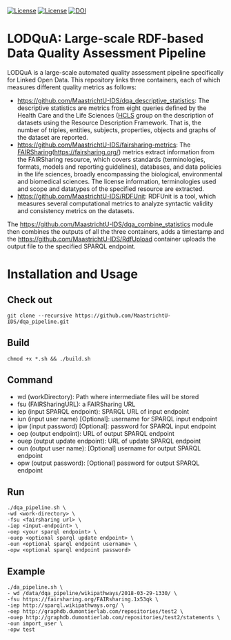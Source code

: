 [![License](https://img.shields.io/badge/FAIR-metrics-orange.svg)](http://fairmetrics.org/)
[![License](https://img.shields.io/badge/license-MIT-blue.svg)](https://opensource.org/licenses/MIT)
[![DOI](https://zenodo.org/badge/128502130.svg)](https://zenodo.org/badge/latestdoi/128502130)
# LODQuA: Large-scale RDF-based Data Quality Assessment Pipeline

LODQuA is a large-scale automated quality assessment pipeline specifically for Linked Open Data.
This repository links three containers, each of which measures different quality metrics as follows:
- https://github.com/MaastrichtU-IDS/dqa_descriptive_statistics: The descriptive statistics are metrics from eight queries defined by the Health Care and the Life Sciences ([HCLS](https://www.w3.org/TR/hcls-dataset/\#s6_6}(https://www.w3.org/TR/hcls-dataset/\#s6_6)) group on the description of datasets using the Resource Description Framework. That is, the number of triples, entities, subjects, properties, objects and graphs of the dataset are reported. 
- https://github.com/MaastrichtU-IDS/fairsharing-metrics: The [FAIRSharing](https://fairsharing.org/)(https://fairsharing.org/) metrics extract information from the FAIRSharing resource, which covers standards (terminologies, formats, models and reporting guidelines), databases, and data policies in the life sciences, broadly encompassing the biological, environmental and biomedical sciences. The license information, terminologies used and scope and datatypes of the specified resource are extracted.
- https://github.com/MaastrichtU-IDS/RDFUnit: RDFUnit is a tool, which measures several computational metrics to analyze syntactic validity and consistency metrics on the datasets.

The https://github.com/MaastrichtU-IDS/dqa_combine_statistics module then combines the outputs of all the three containers, adds a timestamp and the https://github.com/MaastrichtU-IDS/RdfUpload container uploads the output file to the specified SPARQL endpoint. 

# Installation and Usage

## Check out
```
git clone --recursive https://github.com/MaastrichtU-IDS/dqa_pipeline.git
```

## Build
```
chmod +x *.sh && ./build.sh
```

## Command
- wd (workDirectory): Path where intermediate files will be stored
- fsu (FAIRSharingURL):	a FAIRSharing URL
- iep (input SPARQL endpoint): SPARQL URL of input endpoint
- iun (input user name)	[Optional]: username for SPARQL input endpoint
- ipw (input password)	[Optional]: password for SPARQL input endpoint
- oep (output endpoint):	URL of output SPARQL endpoint 
- ouep (output update endpoint): URL of update SPARQL endpoint
- oun (output user name):	[Optional] username for output SPARQL endpoint
- opw (output password):	[Optional] password for output SPARQL endpoint

## Run

```
./dqa_pipeline.sh \
-wd <work-directory> \
-fsu <fairsharing url> \
-iep <input-endpoint> \
-oep <your sparql endpoint> \
-ouep <optional sparql update endpoint> \
-oun <optional sparql endpoint username> \
-opw <optional sparql endpoint password>
```
## Example
```
./da_pipeline.sh \
- wd /data/dqa_pipeline/wikipathways/2018-03-29-1330/ \
-fsu https://fairsharing.org/FAIRsharing.1x53qk \
-iep http://sparql.wikipathways.org/ \
-oep http://graphdb.dumontierlab.com/repositories/test2 \
-ouep http://graphdb.dumontierlab.com/repositories/test2/statements \
-oun import_user \
-opw test
```
